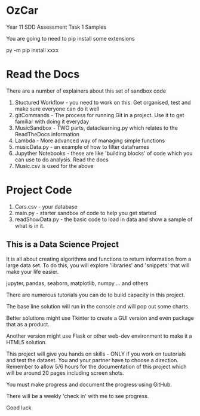 # OzCar
Year 11 SDD Assessment Task 1 Samples

You are going to need to pip install some extensions

py -m pip install xxxx

# Read the Docs
There are a number of explainers about this set of sandbox code

1. Stuctured Workflow - you need to work on this. Get organised, test and make sure everyone can do it well
2. gitCommands - The process for running Git in a project. Use it to get familiar with doing it everyday
3. MusicSandbox - TWO parts, dataclearning.py which relates to the ReadTheDocs information
4. Lambda - More advanced way of managing simple functions
5. musicData.py - an example of how to filter dataframes
6. Jupyther Notebooks - these are like 'building blocks' of code which you can use to do analysis. Read the docs
7. Music.csv is used for the above

# Project Code
1. Cars.csv - your database
2. main.py - starter sandbox of code to help you get started
3. readShowData.py - the basic code to load in data and show a sample of what is in it.


## This is a Data Science Project
It is all about creating algorithms and functions to return information
from a large data set. To do this, you will explore 'libraries' and 'snippets'
that will make your life easier.

jupyter, pandas, seaborn, matplotlib, numpy ... and others

There are numerous tutorials you can do to build capacity in this project.

The base line solution will run in the console and will pop out some charts.

Better solutions might use Tkinter to create a GUI version and even package that as a product.

Another version might use Flask or other web-dev environment to make it a HTML5 solution.

This project will give you hands on skills - ONLY if you work on tuutorials and test the dataset. You and your partner have to choose a direction. Remember to allow 5/6 hours for the documentation of this project which will be around 20 pages including screen shots.

You must make progress and document the progress using GitHub.

There will be a weekly 'check in' with me to see progress.

Good luck
